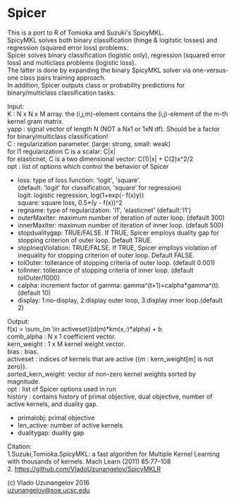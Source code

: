 # Spicer

This is a port to R of Tomioka and Suzuki's SpicyMKL.  
SpicyMKL solves  both binary classification (hinge & logitstic losses) and regression (squared error loss) problems.  
Spicer solves binary classification (logistic only), regression (squared error loss)
and multiclass problems (logistic loss).  
The latter is done by expanding the binary SpicyMKL solver via one-versus-one
class pairs training approach.  
In addition, Spicer outputs class or probability predictions for binary/multiclass classification tasks.  

Input:   
K        : N x N x M array. the (i,j,m)-element contains the (i,j)-element of the m-th kernel gram matrix.   
yapp     : signal vector of length N (NOT a Nx1 or 1xN df). Should be a factor for binary/multiclass classification!  
C        : regularization parameter. (large: strong, small: weak)  
for l1 regularization C is a scalar: C|x|  
for elasticnet, C is a two dimensional vector: C(1)|x| + C(2)x^2/2  
opt  : list of options which control the behavior of Spicer  
- loss: type of loss function: 'logit', 'square'.  
(default: 'logit' for classification, 'square' for regression)  
logit: logistic regression, log(1+exp(- f(x)y))  
square: square loss, 0.5*(y - f(x))^2  
- regname: type of regularization: 'l1', 'elasticnet' (default:'l1')  
- outerMaxIter: maximum number of iteration of outer loop. (default 300)  
- innerMaxIter: maximum number of iteration of inner loop. (default 500)  
- stopdualitygap: TRUE/FALSE. If TRUE, Spicer employs duality gap for stopping criterion of outer loop. Default TRUE.  
- stopIneqViolation: TRUE/FALSE. If TRUE, Spicer employs violation of inequality for stopping criterion of outer loop. Default FALSE.  
- tolOuter: tollerance of stopping criteria of outer loop. (default 0.001)  
- tolInner: tollerance of stopping criteria of inner loop. (default tolOuter/1000)  
- calpha: increment factor of gamma: gamma^(t+1)=calpha*gamma^(t). (default 10)  
- display: 1:no-display, 2:display outer loop, 3:display inner loop.(default 2)  

Output:  
f(x) = \sum_{m \in activeset}(d(m)*km(x,:)*alpha) + b  
comb_alpha     :  N x 1 coefficient vector.  
kern_weight         :  1 x M kernel weight vector.  
bias         :  bias.  
activeset :  indices of kernels that are active ({m : kern_weight[m] is not zero}).  
sorted_kern_weight: vector of non-zero kernel weights sorted by magnitude.  
opt       : list of Spicer options used in run  
history     :  contains history of primal objective, dual objective, number of active kernels, and duality gap.  
- primalobj: primal objective  
- len_active: number of active kernels  
- dualitygap: duality gap  

Citation:  
1.Suzuki,Tomioka.SpicyMKL: a fast algorithm for Multiple Kernel Learning with thousands of kernels. Mach Learn (2011) 85:77–108  
2. https://github.com/VladoUzunangelov/SpicyMKLR


(c) Vlado Uzunangelov 2016  
uzunangelov@soe.ucsc.edu
